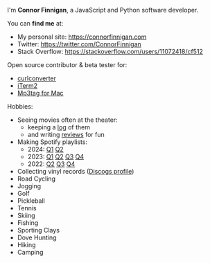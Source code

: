 I'm **Connor Finnigan**, a JavaScript and Python software developer.

You can **find me** at:
- My personal site: https://connorfinnigan.com
- Twitter: https://twitter.com/ConnorFinnigan
- Stack Overflow: https://stackoverflow.com/users/11072418/cf512

Open source contributor & beta tester for:
- [curlconverter](https://github.com/curlconverter/curlconverter)
- [iTerm2](https://github.com/gnachman/iTerm2)
- [Mp3tag for Mac](https://mp3tag.app/)

Hobbies:
- Seeing movies often at the theater:
    - keeping a [log](https://gist.github.com/cf512/1e0b5607fdb6a6ee1b52261bbab6c533) of them 
    - and writing [reviews](https://connorfinnigan.com/category/movie-reviews) for fun
- Making Spotify playlists:
    - 2024: [Q1](https://open.spotify.com/playlist/3YClwPYkimdJxAnXoRAqBs?si=jgGPc2tXSxGnPQX6dE4sJw&pi=80jXowiRTgauG) [Q2](https://open.spotify.com/playlist/1R0ex7hRuaV5wOWd7QugPc?si=gigBKYtmQMOgRvX2l8ZteA&pi=SwqcZFTCTESu8)
    - 2023: [Q1](https://open.spotify.com/playlist/4KVINIUaQmvluI73BD8Qcq?si=PbwTbUlqST2qSVDQJB2oEA&pi=oNxBG2V4RJqrT) [Q2](https://open.spotify.com/playlist/1weyvHxaMTkGdfalFAUL7w?si=oSmpdRUrSqCcinW7Xq7QJQ&pi=hvwfA32OS0mi6) [Q3](https://open.spotify.com/playlist/1YEqXYuHVYyEl1zN6yO2Ki?si=12IccP2oR1WR7S3V5l6buA&pi=BXfo3brhQUu1O) [Q4](https://open.spotify.com/playlist/2eng130Cxsd37pZ7fr74G5?si=TBOuVnJATXe8kTnK5DyAwA&pi=mvRL6DNvSi2vk)
    - 2022: [Q2](https://open.spotify.com/playlist/5flfAqivHKNR0dSLWCUsU2?si=544f7f07c3814fcb) [Q3](https://open.spotify.com/playlist/1RB4jrU3iLT1Csdf9mllmJ?si=aa1a4cedf5f74a9a) [Q4](https://open.spotify.com/playlist/44byJO4DZkZTaJPY2q3YTK?si=d5c9b277c9724c8d)
- Collecting vinyl records ([Discogs profile](https://www.discogs.com/user/cf512))
- Road Cycling
- Jogging
- Golf
- Pickleball
- Tennis
- Skiing
- Fishing
- Sporting Clays
- Dove Hunting
- Hiking
- Camping
